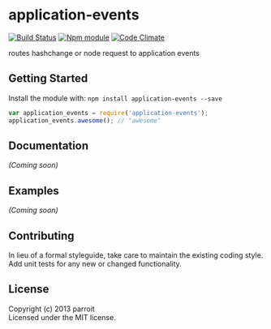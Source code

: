 # application-events
[![Build Status](https://secure.travis-ci.org/parroit/application-events.png?branch=master)](http://travis-ci.org/parroit/application-events)  [![Npm module](https://badge.fury.io/js/application-events.png)](https://npmjs.org/package/application-events) [![Code Climate](https://codeclimate.com/github/parroit/application-events.png)](https://codeclimate.com/github/parroit/application-events)

routes hashchange or node request to application events

## Getting Started
Install the module with: `npm install application-events --save`

```javascript
var application_events = require('application-events');
application_events.awesome(); // "awesome"
```

## Documentation
_(Coming soon)_

## Examples
_(Coming soon)_

## Contributing
In lieu of a formal styleguide, take care to maintain the existing coding style.
Add unit tests for any new or changed functionality.


## License
Copyright (c) 2013 parroit  
Licensed under the MIT license.
